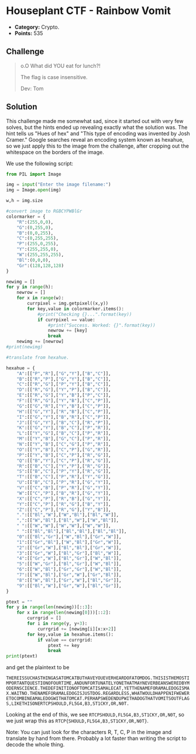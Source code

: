 # Houseplant CTF - Rainbow Vomit
* **Category:** Crypto.
* **Points:** 535

## Challenge

>o.O What did YOU eat for lunch?!
>
>The flag is case insensitive.
>
>Dev: Tom

## Solution

This challenge made me somewhat sad, since it started out with very few solves, but the hints ended up revealing exactly what the solution was. The hint tells us "Hues of hex" and "This type of encoding was invented by Josh Cramer." Google searches reveal an encoding system known as hexahue, so we just apply this to the image from the challenge, after cropping out the whitespace on the borders of the image. 

We use the following script:

```python
from PIL import Image

img = input("Enter the image filename:")
img = Image.open(img)

w,h = img.size

#convert image to RGBCYPWBlGr
colormarker = {
	"R":(255,0,0),
	"G":(0,255,0),
	"B":(0,0,255),
	"C":(0,255,255),
	"P":(255,0,255),
	"Y":(255,255,0),
	"W":(255,255,255),
	"Bl":(0,0,0),
	"Gr":(128,128,128)
}

newimg = []
for y in range(h):
	newrow = []
	for x in range(w):
		currpixel = img.getpixel((x,y))
		for key,value in colormarker.items():
			#print("Checking {}...".format(key))
			if currpixel == value:
				#print("Success. Worked: {}".format(key))
				newrow += [key]
				break
	newimg += [newrow]
#print(newimg)

#translate from hexahue.

hexahue = {
	"A":[["P","R"],["G","Y"],["B","C"]],
	"B":[["R","P"],["G","Y"],["B","C"]],
	"C":[["R","G"],["P","Y"],["B","C"]],
	"D":[["R","G"],["Y","P"],["B","C"]],
	"E":[["R","G"],["Y","B"],["P","C"]],
	"F":[["R","G"],["Y","B"],["C","P"]],
	"G":[["G","R"],["Y","B"],["C","P"]],
	"H":[["G","Y"],["R","B"],["C","P"]],
	"I":[["G","Y"],["B","R"],["C","P"]],
	"J":[["G","Y"],["B","C"],["R","P"]],
	"K":[["G","Y"],["B","C"],["P","R"]],
	"L":[["Y","G"],["B","C"],["P","R"]],
	"M":[["Y","B"],["G","C"],["P","R"]],
	"N":[["Y","B"],["C","G"],["P","R"]],
	"O":[["Y","B"],["C","P"],["G","R"]],
	"P":[["Y","B"],["C","P"],["R","G"]],
	"Q":[["B","Y"],["C","P"],["R","G"]],
	"R":[["B","C"],["Y","P"],["R","G"]],
	"S":[["B","C"],["P","Y"],["R","G"]],
	"T":[["B","C"],["P","R"],["Y","G"]],
	"U":[["B","C"],["P","R"],["G","Y"]],
	"V":[["C","B"],["P","R"],["G","Y"]],
	"W":[["C","P"],["B","R"],["G","Y"]],
	"X":[["C","P"],["R","B"],["G","Y"]],
	"Y":[["C","P"],["R","G"],["B","Y"]],
	"Z":[["C","P"],["R","G"],["Y","B"]],
	".":[["Bl","W"],["W","Bl"],["Bl","W"]],
	",":[["W","Bl"],["Bl","W"],["W","Bl"]],
	" ":[["W","W"],["W","W"],["W","W"]],
	" ":[["Bl","Bl"],["Bl","Bl"],["Bl","Bl"]],
	"0":[["Bl","Gr"],["W","Bl"],["Gr","W"]],
	"1":[["Gr","Bl"],["W","Bl"],["Gr","W"]],
	"2":[["Gr","W"],["Bl","Bl"],["Gr","W"]],
	"3":[["Gr","W"],["Bl","Gr"],["Bl","W"]],
	"4":[["Gr","W"],["Bl","Gr"],["W","Bl"]],
	"5":[["W","Gr"],["Bl","Gr"],["W","Bl"]],
	"6":[["W","Bl"],["Gr","Gr"],["W","Bl"]],
	"7":[["W","Bl"],["Gr","W"],["Gr","Bl"]],
	"8":[["W","Bl"],["Gr","W"],["Bl","Gr"]],
	"9":[["Bl","W"],["Gr","W"],["Bl","Gr"]],
}

ptext = ""
for y in range(len(newimg))[::3]:
	for x in range(len(newimg[0]))[::2]:
		currgrid = []
		for i in range(y, y+3):
			currgrid += [newimg[i][x:x+2]]
		for key,value in hexahue.items():
			if value == currgrid:
				ptext += key
				break
print(ptext)
```
and get the plaintext to be

```THEREISSUCHASTHINGASATOMCATBUTHAVEYOUEVERHEARDOFATOMDOG.THISISTHEMOSTIMPORTANTQUESTIONOFOURTIME,ANDUNFORTUNATELYONETHATMAYNEVERBEANSWEREDBYMODERNSCIENCE.THEDEFINITIONOFTOMCATISAMALECAT,YETTHENAMEFORAMALEDOGISMAX.WAITNO.THENAMEFORAMALEDOGISJUSTDOG.REGARDLESS,WHATWOULDHAPPENIFWEWERETOCOMBINEAMALEDOGWITHATOMCAT.PERHAPSWEDENDUPWITHADOGTHATVOMITSOUTFLAGS,LIKETHISONERTCPSHOULD,FL5G4,B3,ST1CKY,OR,N0T.```

Looking at the end of this, we see ```RTCPSHOULD,FL5G4,B3,ST1CKY,OR,N0T```, so we just wrap this as ```RTCP{SHOULD,FL5G4,B3,ST1CKY,OR,N0T}```.

Note: You can just look for the characters R, T, C, P in the image and translate by hand from there. Probably a lot faster than writing the script to decode the whole thing.
